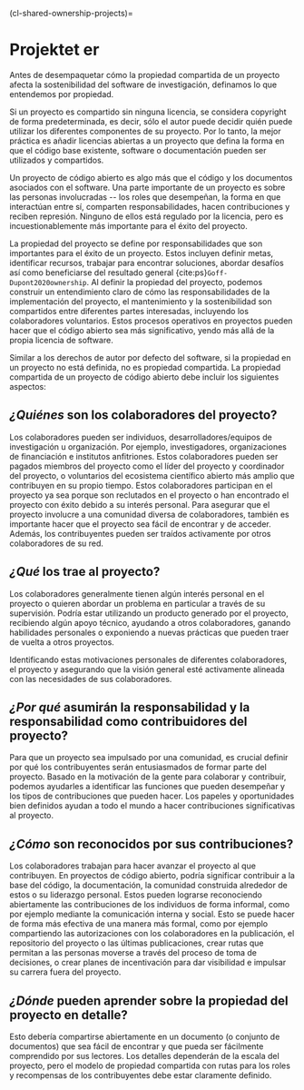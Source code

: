 (cl-shared-ownership-projects)=
# Projektet er

Antes de desempaquetar cómo la propiedad compartida de un proyecto afecta la sostenibilidad del software de investigación, definamos lo que entendemos por propiedad.

Si un proyecto es compartido sin ninguna licencia, se considera copyright de forma predeterminada, es decir, sólo el autor puede decidir quién puede utilizar los diferentes componentes de su proyecto. Por lo tanto, la mejor práctica es añadir licencias abiertas a un proyecto que defina la forma en que el código base existente, software o documentación pueden ser utilizados y compartidos.

Un proyecto de código abierto es algo más que el código y los documentos asociados con el software. Una parte importante de un proyecto es sobre las personas involucradas -- los roles que desempeñan, la forma en que interactúan entre sí, comparten responsabilidades, hacen contribuciones y reciben represión. Ninguno de ellos está regulado por la licencia, pero es incuestionablemente más importante para el éxito del proyecto.

La propiedad del proyecto se define por responsabilidades que son importantes para el éxito de un proyecto. Estos incluyen definir metas, identificar recursos, trabajar para encontrar soluciones, abordar desafíos así como beneficiarse del resultado general {cite:ps}`Goff-Dupont2020ownership`. Al definir la propiedad del proyecto, podemos construir un entendimiento claro de cómo las responsabilidades de la implementación del proyecto, el mantenimiento y la sostenibilidad son compartidos entre diferentes partes interesadas, incluyendo los colaboradores voluntarios. Estos procesos operativos en proyectos pueden hacer que el código abierto sea más significativo, yendo más allá de la propia licencia de software.

Similar a los derechos de autor por defecto del software, si la propiedad en un proyecto no está definida, no es propiedad compartida. La propiedad compartida de un proyecto de código abierto debe incluir los siguientes aspectos:

## *¿Quiénes* son los colaboradores del proyecto?

Los colaboradores pueden ser individuos, desarrolladores/equipos de investigación u organización. Por ejemplo, investigadores, organizaciones de financiación e institutos anfitriones. Estos colaboradores pueden ser pagados miembros del proyecto como el líder del proyecto y coordinador del proyecto, o voluntarios del ecosistema científico abierto más amplio que contribuyen en su propio tiempo. Estos colaboradores participan en el proyecto ya sea porque son reclutados en el proyecto o han encontrado el proyecto con éxito debido a su interés personal. Para asegurar que el proyecto involucre a una comunidad diversa de colaboradores, también es importante hacer que el proyecto sea fácil de encontrar y de acceder. Además, los contribuyentes pueden ser traídos activamente por otros colaboradores de su red.

## *¿Qué* los trae al proyecto?

Los colaboradores generalmente tienen algún interés personal en el proyecto o quieren abordar un problema en particular a través de su supervisión. Podría estar utilizando un producto generado por el proyecto, recibiendo algún apoyo técnico, ayudando a otros colaboradores, ganando habilidades personales o exponiendo a nuevas prácticas que pueden traer de vuelta a otros proyectos.

Identificando estas motivaciones personales de diferentes colaboradores, el proyecto y asegurando que la visión general esté activamente alineada con las necesidades de sus colaboradores.

## *¿Por qué* asumirán la responsabilidad y la responsabilidad como contribuidores del proyecto?

Para que un proyecto sea impulsado por una comunidad, es crucial definir por qué los contribuyentes serán entusiasmados de formar parte del proyecto. Basado en la motivación de la gente para colaborar y contribuir, podemos ayudarles a identificar las funciones que pueden desempeñar y los tipos de contribuciones que pueden hacer. Los papeles y oportunidades bien definidos ayudan a todo el mundo a hacer contribuciones significativas al proyecto.

## *¿Cómo* son reconocidos por sus contribuciones?

Los colaboradores trabajan para hacer avanzar el proyecto al que contribuyen. En proyectos de código abierto, podría significar contribuir a la base del código, la documentación, la comunidad construida alrededor de estos o su liderazgo personal. Estos pueden lograrse reconociendo abiertamente las contribuciones de los individuos de forma informal, como por ejemplo mediante la comunicación interna y social. Esto se puede hacer de forma más efectiva de una manera más formal, como por ejemplo compartiendo las autorizaciones con los colaboradores en la publicación, el repositorio del proyecto o las últimas publicaciones, crear rutas que permitan a las personas moverse a través del proceso de toma de decisiones, o crear planes de incentivación para dar visibilidad e impulsar su carrera fuera del proyecto.

## *¿Dónde* pueden aprender sobre la propiedad del proyecto en detalle?

Esto debería compartirse abiertamente en un documento (o conjunto de documentos) que sea fácil de encontrar y que pueda ser fácilmente comprendido por sus lectores. Los detalles dependerán de la escala del proyecto, pero el modelo de propiedad compartida con rutas para los roles y recompensas de los contribuyentes debe estar claramente definido.
